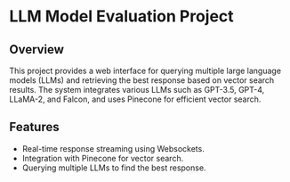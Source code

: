 # LLM Model Evaluation Project

## Overview
This project provides a web interface for querying multiple large language models (LLMs) and retrieving the best response based on vector search results. The system integrates various LLMs such as GPT-3.5, GPT-4, LLaMA-2, and Falcon, and uses Pinecone for efficient vector search.

## Features
- Real-time response streaming using Websockets.
- Integration with Pinecone for vector search.
- Querying multiple LLMs to find the best response.
